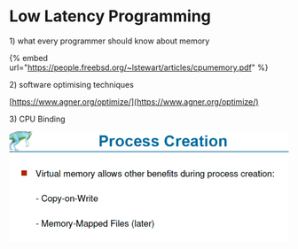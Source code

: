 # Low Latency Programming

1\) what every programmer should know about memory 

{% embed url="https://people.freebsd.org/~lstewart/articles/cpumemory.pdf" %}

2\) software optimising techniques

[https://www.agner.org/optimize/](https://www.agner.org/optimize/)

3\) CPU Binding 

![](../.gitbook/assets/image%20%28123%29.png)

